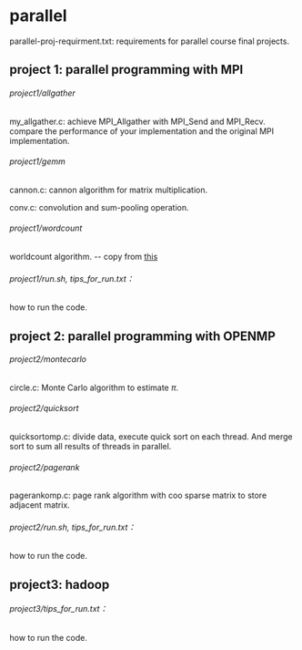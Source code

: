 # parallel

parallel-proj-requirment.txt: requirements for parallel course final projects.



## project 1: parallel programming with MPI



###### project1/allgather

my_allgather.c: achieve MPI_Allgather with MPI_Send and MPI_Recv. compare the performance of your implementation and the original MPI implementation.



###### project1/gemm

cannon.c: cannon algorithm for  matrix multiplication. 

conv.c: convolution and sum-pooling operation.



###### project1/wordcount

worldcount algorithm. -- copy from [this](https://github.com/giuseppeangri/mpi-parallel-words-count)



###### project1/run.sh, tips_for_run.txt：

how to run the code.



## project 2: parallel programming with OPENMP

###### project2/montecarlo

circle.c: Monte Carlo algorithm to estimate $\pi$.



###### project2/quicksort

quicksortomp.c: divide data, execute quick sort on each thread. And merge sort to sum all results of threads in parallel.



###### project2/pagerank

pagerankomp.c: page rank algorithm with coo sparse matrix to store adjacent matrix.



###### project2/run.sh, tips_for_run.txt：

how to run the code.





## project3: hadoop

###### project3/tips_for_run.txt：

how to run the code.